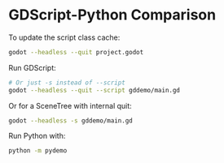 # GDScript-Python Comparison

To update the script class cache:

```sh
godot --headless --quit project.godot
```

Run GDScript:

```sh
# Or just -s instead of --script
godot --headless --quit --script gddemo/main.gd
```

Or for a SceneTree with internal quit:

```sh
godot --headless -s gddemo/main.gd
```

Run Python with:

```sh
python -m pydemo
```
